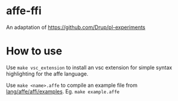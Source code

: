 # affe-ffi

An adaptation of https://github.com/Drup/pl-experiments

# How to use

Use `make vsc_extension` to install an vsc extension for simple syntax highlighting for the affe language.

Use `make <name>.affe` to compile an example file from [lang/affe/affi/examples](lang/affe/affi/examples). Eg. `make example.affe`
